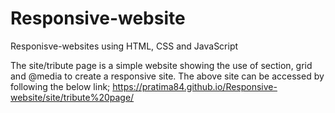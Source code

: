 # Responsive-website
Responisve-websites using HTML, CSS and JavaScript

The site/tribute page is a simple website showing the use of section, grid and @media to create a responsive site. The above site can be accessed by following the below link;
https://pratima84.github.io/Responsive-website/site/tribute%20page/
